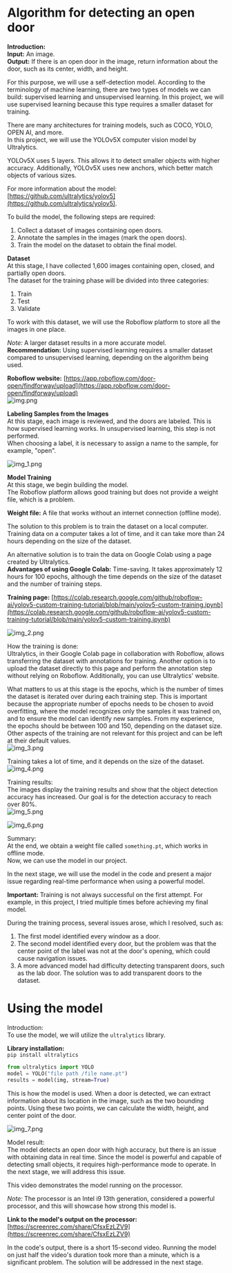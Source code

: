 # Algorithm for detecting an open door

**Introduction:**  
**Input:** An image.  
**Output:** If there is an open door in the image, return information about the door, such as its center, width, and height.  

For this purpose, we will use a self-detection model. According to the terminology of machine learning, there are two types of models we can build: supervised learning and unsupervised learning. In this project, we will use supervised learning because this type requires a smaller dataset for training.  

There are many architectures for training models, such as COCO, YOLO, OPEN AI, and more.  
In this project, we will use the YOLOv5X computer vision model by Ultralytics.  

YOLOv5X uses 5 layers. This allows it to detect smaller objects with higher accuracy. Additionally, YOLOv5X uses new anchors, which better match objects of various sizes.  

For more information about the model: [https://github.com/ultralytics/yolov5](https://github.com/ultralytics/yolov5).  

To build the model, the following steps are required:
1. Collect a dataset of images containing open doors.  
2. Annotate the samples in the images (mark the open doors).  
3. Train the model on the dataset to obtain the final model.  

**Dataset**  
At this stage, I have collected 1,600 images containing open, closed, and partially open doors.  
The dataset for the training phase will be divided into three categories:  
1. Train  
2. Test  
3. Validate  

To work with this dataset, we will use the Roboflow platform to store all the images in one place.  

*Note:* A larger dataset results in a more accurate model.  
**Recommendation:** Using supervised learning requires a smaller dataset compared to unsupervised learning, depending on the algorithm being used.  

**Roboflow website:** [https://app.roboflow.com/door-open/findforway/upload](https://app.roboflow.com/door-open/findforway/upload)    
![img.png](img.png)


**Labeling Samples from the Images**  
At this stage, each image is reviewed, and the doors are labeled. This is how supervised learning works. In unsupervised learning, this step is not performed.  
When choosing a label, it is necessary to assign a name to the sample, for example, "open".  

![img_1.png](img_1.png)  


**Model Training**  
At this stage, we begin building the model.  
The Roboflow platform allows good training but does not provide a weight file, which is a problem.  

**Weight file:** A file that works without an internet connection (offline mode).  

The solution to this problem is to train the dataset on a local computer.  
Training data on a computer takes a lot of time, and it can take more than 24 hours depending on the size of the dataset.  

An alternative solution is to train the data on Google Colab using a page created by Ultralytics.  
**Advantages of using Google Colab:** Time-saving. It takes approximately 12 hours for 100 epochs, although the time depends on the size of the dataset and the number of training steps.  

**Training page:** [https://colab.research.google.com/github/roboflow-ai/yolov5-custom-training-tutorial/blob/main/yolov5-custom-training.ipynb](https://colab.research.google.com/github/roboflow-ai/yolov5-custom-training-tutorial/blob/main/yolov5-custom-training.ipynb)  

![img_2.png](img_2.png)  

How the training is done:  
Ultralytics, in their Google Colab page in collaboration with Roboflow, allows transferring the dataset with annotations for training. Another option is to upload the dataset directly to this page and perform the annotation step without relying on Roboflow. Additionally, you can use Ultralytics' website.  

What matters to us at this stage is the epochs, which is the number of times the dataset is iterated over during each training step. This is important because the appropriate number of epochs needs to be chosen to avoid overfitting, where the model recognizes only the samples it was trained on, and to ensure the model can identify new samples. From my experience, the epochs should be between 100 and 150, depending on the dataset size. Other aspects of the training are not relevant for this project and can be left at their default values.  
![img_3.png](img_3.png)  

Training takes a lot of time, and it depends on the size of the dataset.  
![img_4.png](img_4.png)  

Training results:  
The images display the training results and show that the object detection accuracy has increased. Our goal is for the detection accuracy to reach over 80%.  
![img_5.png](img_5.png)  

![img_6.png](img_6.png)  

Summary:  
At the end, we obtain a weight file called `something.pt`, which works in offline mode.  
Now, we can use the model in our project.  

In the next stage, we will use the model in the code and present a major issue regarding real-time performance when using a powerful model.  

**Important:** Training is not always successful on the first attempt. For example, in this project, I tried multiple times before achieving my final model.  

During the training process, several issues arose, which I resolved, such as:  
1. The first model identified every window as a door.  
2. The second model identified every door, but the problem was that the center point of the label was not at the door's opening, which could cause navigation issues.  
3. A more advanced model had difficulty detecting transparent doors, such as the lab door. The solution was to add transparent doors to the dataset.    

# Using the model

Introduction:  
To use the model, we will utilize the `ultralytics` library.  

**Library installation:**  
`pip install ultralytics`  

```python
from ultralytics import YOLO
model = YOLO("file path /file name.pt")
results = model(img, stream=True)
```

This is how the model is used. When a door is detected, we can extract information about its location in the image, such as the two bounding points. Using these two points, we can calculate the width, height, and center point of the door.    

![img_7.png](img_7.png)  

Model result:  
The model detects an open door with high accuracy, but there is an issue with obtaining data in real time. Since the model is powerful and capable of detecting small objects, it requires high-performance mode to operate. In the next stage, we will address this issue.  

This video demonstrates the model running on the processor.  

*Note:* The processor is an Intel i9 13th generation, considered a powerful processor, and this will showcase how strong this model is.  

**Link to the model's output on the processor:**  
[https://screenrec.com/share/CfsxEzLZV9](https://screenrec.com/share/CfsxEzLZV9)  

In the code's output, there is a short 15-second video. Running the model on just half the video's duration took more than a minute, which is a significant problem. The solution will be addressed in the next stage.    
